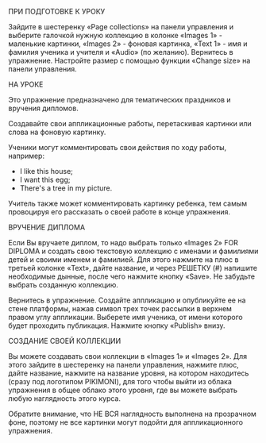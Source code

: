 ПРИ ПОДГОТОВКЕ К УРОКУ

Зайдите в шестеренку «Page collections» на панели управления и выберите галочкой нужную коллекцию в колонке «Images 1» - маленькие картинки, «Images 2» - фоновая картинка, «Text 1» - имя и фамилия ученика и учителя и «Audio» (по желанию). Вернитесь в упражнение. Настройте размер с помощью функции «Change size» на панели управления.

НА УРОКЕ

Это упражнение предназначено для тематических праздников и вручения дипломов. 

Создавайте свои аппликационные работы, перетаскивая картинки или слова на фоновую картинку. 

Ученики могут комментировать свои действия по ходу работы, например:

- I like this house;
- I want this egg;
- There's a tree in my picture.

Учитель также может комментировать картинку ребенка, тем самым провоцируя его рассказать о своей работе в конце упражнения.

ВРУЧЕНИЕ ДИПЛОМА

Если Вы вручаете диплом, то надо выбрать только «Images 2» FOR DIPLOMA и создать свою текстовую коллекцию с именами и фамилиями детей и своими именем и фамилией. Для этого нажмите на плюс в третьей колонке «Text», дайте название, и через РЕШЕТКУ (#) напишите необходимые дынные, после чего нажмите кнопку «Save». Не забудьте выбрать созданную коллекцию.

Вернитесь в упражнение. Создайте аппликацию и опубликуйте ее на стене платформы, нажав символ трех точек рассылки в верхнем правом углу аппликации. Выберете имя ученика, от имени которого будет проходить публикация. Нажмите кнопку «Publish» внизу.

СОЗДАНИЕ СВОЕЙ КОЛЛЕКЦИИ

Вы можете создавать свои коллекции в «Images 1» и «Images 2». Для этого зайдите в шестеренку на панели управления, нажмите плюс, дайте название, нажмите на название уровня, на котором находитесь (сразу под логотипом PIKIMONI), для того чтобы выйти из облака упражнения в общее облако этого уровня, где вы можете выбрать любую наглядность этого курса.

Обратите внимание, что НЕ ВСЯ наглядность выполнена на прозрачном фоне, поэтому не все картинки могут подойти для аппликационного упражнения. 
